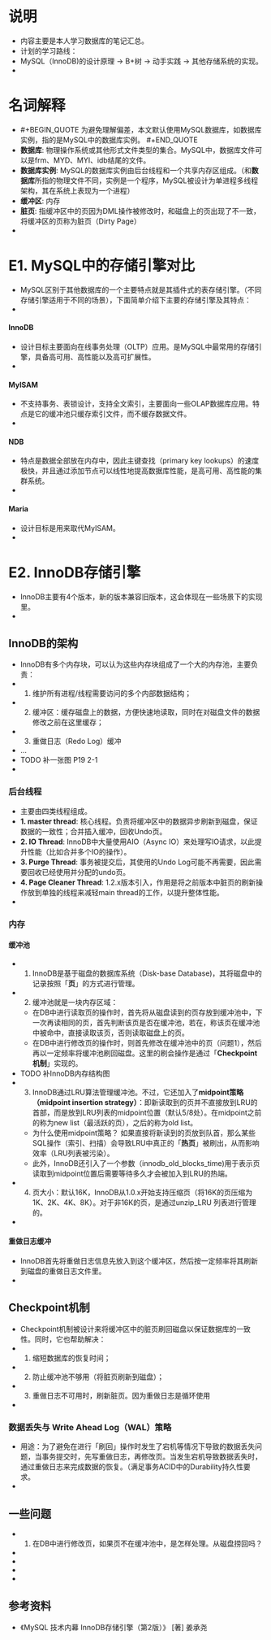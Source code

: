 # 说明
- 内容主要是本人学习数据库的笔记汇总。
- 计划的学习路线：
- MySQL（InnoDB)的设计原理 -> B+树 -> 动手实践 -> 其他存储系统的实现。
-
# 名词解释
-
  #+BEGIN_QUOTE
  为避免理解偏差，本文默认使用MySQL数据库，如数据库实例，指的是MySQL中的数据库实例。
  #+END_QUOTE
- **数据库**: 物理操作系统或其他形式文件类型的集合。MySQL中，数据库文件可以是frm、MYD、MYI、idb结尾的文件。
- **数据库实例**: MySQL的数据库实例由后台线程和一个共享内存区组成。（和**数据库**所指的物理文件不同，实例是一个程序，MySQL被设计为单进程多线程架构，其在系统上表现为一个进程）
- **缓冲区**: 内存
- **脏页**: 指缓冲区中的页因为DML操作被修改时，和磁盘上的页出现了不一致，将缓冲区的页称为脏页（Dirty Page）
-
# E1. MySQL中的存储引擎对比
- MySQL区别于其他数据库的一个主要特点就是其插件式的表存储引擎。（不同存储引擎适用于不同的场景），下面简单介绍下主要的存储引擎及其特点：
-
#### InnoDB
- 设计目标主要面向在线事务处理（OLTP）应用。是MySQL中最常用的存储引擎，具备高可用、高性能以及高可扩展性。
-
#### MyISAM
- 不支持事务、表锁设计，支持全文索引，主要面向一些OLAP数据库应用。特点是它的缓冲池只缓存索引文件，而不缓存数据文件。
-
#### NDB
- 特点是数据全部放在内存中，因此主键查找（primary key lookups）的速度极快，并且通过添加节点可以线性地提高数据库性能，是高可用、高性能的集群系统。
-
#### Maria
- 设计目标是用来取代MyISAM。
-
# E2. InnoDB存储引擎
- InnoDB主要有4个版本，新的版本兼容旧版本，这会体现在一些场景下的实现里。
-
## InnoDB的架构
- InnoDB有多个内存块，可以认为这些内存块组成了一个大的内存池，主要负责：
-
  1. 维护所有进程/线程需要访问的多个内部数据结构；
-
  2. 缓冲区：缓存磁盘上的数据，方便快速地读取，同时在对磁盘文件的数据修改之前在这里缓存；
-
  3. 重做日志（Redo Log）缓冲
- ...
- TODO 补一张图 P19 2-1
-
### 后台线程
- 主要由四类线程组成。
- **1. master thread**: 核心线程。负责将缓冲区中的数据异步刷新到磁盘，保证数据的一致性；合并插入缓冲，回收Undo页。
- **2. IO Thread**: InnoDB中大量使用AIO（Async IO）来处理写IO请求，以此提升性能（比如合并多个IO的操作）。
- **3. Purge Thread**: 事务被提交后，其使用的Undo Log可能不再需要，因此需要回收已经使用并分配的undo页。
- **4. Page Cleaner Thread**: 1.2.x版本引入，作用是将之前版本中脏页的刷新操作放到单独的线程来减轻main thread的工作，以提升整体性能。
-
### 内存
#### 缓冲池
-
  1. InnoDB是基于磁盘的数据库系统（Disk-base Database)，其将磁盘中的记录按照「**页**」的方式进行管理。
-
  2. 缓冲池就是一块内存区域：
	- 在DB中进行读取页的操作时，首先将从磁盘读到的页存放到缓冲池中，下一次再读相同的页，首先判断该页是否在缓冲池，若在，称该页在缓冲池中被命中，直接读取该页，否则读取磁盘上的页。
	- 在DB中进行修改页的操作时，则首先修改在缓冲池中的页（问题1），然后再以一定频率将缓冲池刷回磁盘。这里的刷会操作是通过「**Checkpoint机制**」实现的。
- TODO 补InnoDB内存结构图
-
  3. InnoDB通过LRU算法管理缓冲池。不过，它还加入了**midpoint策略（midpoint insertion strategy）**：即新读取到的页并不直接放到LRU的首部，而是放到LRU列表的midpoint位置（默认5/8处）。在midpoint之前的称为new list（最活跃的页），之后的称为old list。
	- 为什么使用midpoint策略？
	  如果直接将新读到的页放到队首，那么某些SQL操作（索引、扫描）会导致LRU中真正的「**热页**」被刷出，从而影响效率（LRU列表被污染）。
	- 此外，InnoDB还引入了一个参数（innodb_old_blocks_time)用于表示页读取到midpoint位置后需要等待多久才会被加入到LRU的热端。
-
  4. 页大小：默认16K，InnoDB从1.0.x开始支持压缩页（将16K的页压缩为1K、2K、4K、8K）。对于非16K的页，是通过unzip_LRU 列表进行管理的。
-
#### 重做日志缓冲
- InnoDB首先将重做日志信息先放入到这个缓冲区，然后按一定频率将其刷新到磁盘的重做日志文件里。
-
## Checkpoint机制
- Checkpoint机制被设计来将缓冲区中的脏页刷回磁盘以保证数据库的一致性。同时，它也帮助解决：
-
  1. 缩短数据库的恢复时间；
-
  2. 防止缓冲池不够用（将脏页刷新到磁盘）；
-
  3. 重做日志不可用时，刷新脏页。因为重做日志是循环使用
-
### 数据丢失与 Write Ahead Log（WAL）策略
- 用途：为了避免在进行「刷回」操作时发生了宕机等情况下导致的数据丢失问题，当事务提交时，先写重做日志，再修改页。当发生宕机导致数据丢失时，通过重做日志来完成数据的恢复。（满足事务ACID中的Durability持久性要求。
-
## 一些问题
-
  1. 在DB中进行修改页，如果页不在缓冲池中，是怎样处理。从磁盘捞回吗？
-
-
-
-
## 参考资料
- 《MySQL 技术内幕 InnoDB存储引擎（第2版）》 [著] 姜承尧